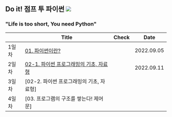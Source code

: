## Do it! 점프 투 파이썬 <img src="https://img.shields.io/badge/Python-3776AB?style=flat&logo=Python&logoColor=white"/>
### "Life is too short, You need Python"
| | Title | Check | Date |
|-|-------|-------|------|
| 1일차 | [01. 파이썬이란?](https://github.com/ChaCha0924/Jump-to-Python/blob/main/01.%20%ED%8C%8C%EC%9D%B4%EC%8D%AC%EC%9D%B4%EB%9E%80%20%EB%AC%B4%EC%97%87%EC%9D%B8%EA%B0%80.ipynb) | | 2022.09.05 |
| 2일차 | [02-1. 파이썬 프로그래밍의 기초, 자료형](https://github.com/ChaCha0924/Jump-to-Python/blob/main/02-1.%20%ED%8C%8C%EC%9D%B4%EC%8D%AC%20%ED%94%84%EB%A1%9C%EA%B7%B8%EB%9E%98%EB%B0%8D%EC%9D%98%20%EA%B8%B0%EC%B4%88%2C%20%EC%9E%90%EB%A3%8C%ED%98%95.ipynb) | | 2022.09.11 |
| 3일차 | [02-2. 파이썬 프로그래밍의 기초, 자료형] | | |
| 4일차 | [03. 프로그램의 구조를 쌓는다! 제어문] | | |
